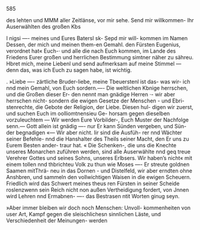 585

des lehten und MMM aller Zeitlänse, vor mir sehe.
Send mir willkommen- Ihr Auserwählten des großen Kbs

I nigsi —- meines und Eures Batersl sk- Sepd mir will-
kommen im Namen Dessen, der mich und meinen them-en
Gemahl. den Fürsten Eugenius, verordnet hat« Euch-·
und alle die nach Euch kommen, im Lande des Friedens
Eurer großen und herrlichen Bestimmung simtner näher zu
sähreu. Hbret mich, meine Liebenl und send aufmerksam
auf meine Stimmel — denn das, was ich Euch zu sagen
habe, ist wichtig.

. »Liebe —- zärtliche Bruder-liebe, meine Tbeuerstenl ist
das- was wir- ich nnd mein Gemahl, von Euch sordern.—-
Die weltlichen Kbnige herrschen, und die Großen dieser Er-
den nennt man gnädige Herren ·- wir aber herrschen
nicht- sondern die ewigen Gesetze der Menschen - und Ebri-
stenrechte, die Gebote der Religion, der Liebe. Diesen hul-
digen wir zuerst, und suchen Euch im oolliomtnensieu Ge-
horsam gegen dieselben vorzuleuchtem — Wir werden Eure
Vorbilder-, Euch Muster der Nachfolge senn.— Gott allein
ist gnädig —- nur Er kann Sünden vergeben, und Sün-
der begnadigen «— Wir aber nicht. Iir sind die Ausfüh-
rer nnd Wächter seiner Befehle- nnd die Hanshalter des
Theils seiner Macht, den Er uns zu Eurem Besten ander-
traur hat. « Die Schenken-, die uns die Knechte unseres
Monarchen zuführen werden, sind alle Auserwählte nnd geq
treue Verehrer Gottes und seines Sohns, unseres Erlbsers.
Wir haben’s nicht« mit einem tollen nnd thbrichteu Volk zu
thun wie Moses —- Er streute goldnen Saamen mitThrä-
neu in das Dornen - und Distelfeld, wir aber erndten ohne
Anshbren, und sammeln den vollwichtigen Waisen in die
ewigen Scheuern. Friedlich wird das Schwert meines theus
ren Fürsten in seiner Scheide roslenzwenn sein Reich nicht
non außen Vertheidigung fordert, von Jnnen wird Lehren
nnd Ermabnen- —- das Bestrasen ntit Worten ginug seyn.

»Aber immer bleiben wir doch noch Menschen: Unvoll-
kommenheiten von user Art, Kampf gegen die sleischlichesn
sinnlichen Läste, und Verschiedenheit der Meinungen- werden

